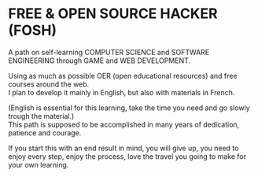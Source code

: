 # FREE & OPEN SOURCE HACKER (FOSH) 
A path on self-learning COMPUTER SCIENCE and SOFTWARE ENGINEERING through GAME and WEB DEVELOPMENT.

Using as much as possible OER (open educational resources) and free courses around the web.  
I plan to develop it mainly in English, but also with materials in French.  

(English is essential for this learning, take the time you need and go slowly trough the material.)  
This path is supposed to be accomplished in many years of dedication, patience and courage.

If you start this with an end result in mind, you will give up, you need to enjoy every step, enjoy the process, love the travel you going to make for your own learning. 